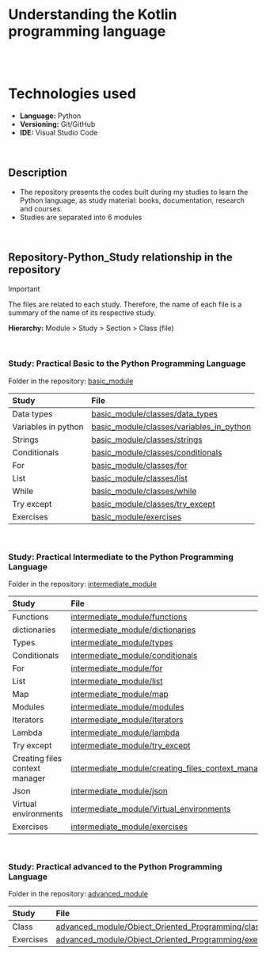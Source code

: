 # Understanding the Kotlin programming language

<br>
<br>

# Technologies used

* **Language:** Python
* **Versioning:** Git/GitHub
* **IDE:** Visual Studio Code

<br>

## Description

* The repository presents the codes built during my studies to learn the Python language, as study material: books, documentation, research and courses.
* Studies are separated into 6 modules


<br>

## Repository-Python_Study relationship in the repository

> [!IMPORTANT]
> The files are related to each study. Therefore, the name of each file is a summary of the name of its respective study.

**Hierarchy:** Module > Study > Section > Class (file)

<br>

### Study: Practical Basic to the Python Programming Language
Folder in the repository: [basic_module](https://github.com/daniellimadev/Python_Study/tree/main/basic_module)

| Study                                              | File                                                                                                                                        |
|:---------------------------------------------------|:--------------------------------------------------------------------------------------------------------------------------------------------| 
| Data types                                         | [basic_module/classes/data_types](https://github.com/daniellimadev/Python_Study/tree/main/basic_module/classes/data_types)                  |
| Variables in python                                | [basic_module/classes/variables_in_python](https://github.com/daniellimadev/Python_Study/tree/main/basic_module/classes/variables_in_python)|
| Strings                                            | [basic_module/classes/strings](https://github.com/daniellimadev/Python_Study/tree/main/basic_module/classes/strings)                        |
| Conditionals                                       | [basic_module/classes/conditionals](https://github.com/daniellimadev/Python_Study/tree/main/basic_module/classes/conditionals)              |
| For                                                | [basic_module/classes/for](https://github.com/daniellimadev/Python_Study/tree/main/basic_module/classes/for)                                |
| List                                               | [basic_module/classes/list](https://github.com/daniellimadev/Python_Study/tree/main/basic_module/classes/list)                              |
| While                                              | [basic_module/classes/while](https://github.com/daniellimadev/Python_Study/tree/main/basic_module/classes/while)                            |
| Try except                                         | [basic_module/classes/try_except](https://github.com/daniellimadev/Python_Study/tree/main/basic_module/classes/try_except)                  |
| Exercises                                          | [basic_module/exercises](https://github.com/daniellimadev/Python_Study/tree/main/basic_module/exercises)                                    |

<br>

### Study: Practical Intermediate to the Python Programming Language
Folder in the repository: [intermediate_module](https://github.com/daniellimadev/Python_Study/tree/main/intermediate_module)

| Study                                              | File                                                                                                                                                            |
|:---------------------------------------------------|:----------------------------------------------------------------------------------------------------------------------------------------------------------------| 
| Functions                                          | [intermediate_module/functions](https://github.com/daniellimadev/Python_Study/tree/main/intermediate_module/functions)                                          |
| dictionaries                                       | [intermediate_module/dictionaries](https://github.com/daniellimadev/Python_Study/tree/main/intermediate_module/dictionaries)                                    |
| Types                                              | [intermediate_module/types](https://github.com/daniellimadev/Python_Study/tree/main/intermediate_module/types)                                                  |
| Conditionals                                       | [intermediate_module/conditionals](https://github.com/daniellimadev/Python_Study/tree/main/intermediate_module/conditionals)                                    |
| For                                                | [intermediate_module/for](https://github.com/daniellimadev/Python_Study/tree/main/intermediate_module/for)                                                      |
| List                                               | [intermediate_module/list](https://github.com/daniellimadev/Python_Study/tree/main/intermediate_module/list)                                                    |
| Map                                                | [intermediate_module/map](https://github.com/daniellimadev/Python_Study/tree/main/intermediate_module/map)                                                      |
| Modules                                            | [intermediate_module/modules](https://github.com/daniellimadev/Python_Study/tree/main/intermediate_module/modules)                                              |
| Iterators                                          | [intermediate_module/Iterators](https://github.com/daniellimadev/Python_Study/tree/main/intermediate_module/Iterators)                                          |
| Lambda                                             | [intermediate_module/lambda](https://github.com/daniellimadev/Python_Study/tree/main/intermediate_module/lambda)                                                |
| Try except                                         | [intermediate_module/try_except](https://github.com/daniellimadev/Python_Study/tree/main/intermediate_module/try_except)                                        |
| Creating files context manager                     | [intermediate_module/creating_files_context_manager](https://github.com/daniellimadev/Python_Study/tree/main/intermediate_module/creating_files_context_manager)|
| Json                                               | [intermediate_module/json](https://github.com/daniellimadev/Python_Study/tree/main/intermediate_module/json)                                                    |
| Virtual environments                               | [intermediate_module/Virtual_environments](https://github.com/daniellimadev/Python_Study/tree/main/intermediate_module/Virtual_environments)                    |
| Exercises                                          | [intermediate_module/exercises](https://github.com/daniellimadev/Python_Study/tree/main/intermediate_module/exercises)                                          |

<br>

### Study: Practical advanced to the Python Programming Language
Folder in the repository: [advanced_module](https://github.com/daniellimadev/Python_Study/tree/main/advanced_module)

| Study                                              | File                                                                                                                           |
|:---------------------------------------------------|:-------------------------------------------------------------------------------------------------------------------------------| 
| Class                                              | [advanced_module/Object_Oriented_Programming/class](https://github.com/daniellimadev/Python_Study/tree/main/advanced_module/class)                   |
| Exercises                                          | [advanced_module/Object_Oriented_Programming/exercises](https://github.com/daniellimadev/Python_Study/tree/main/advanced_module/exercises)                   |